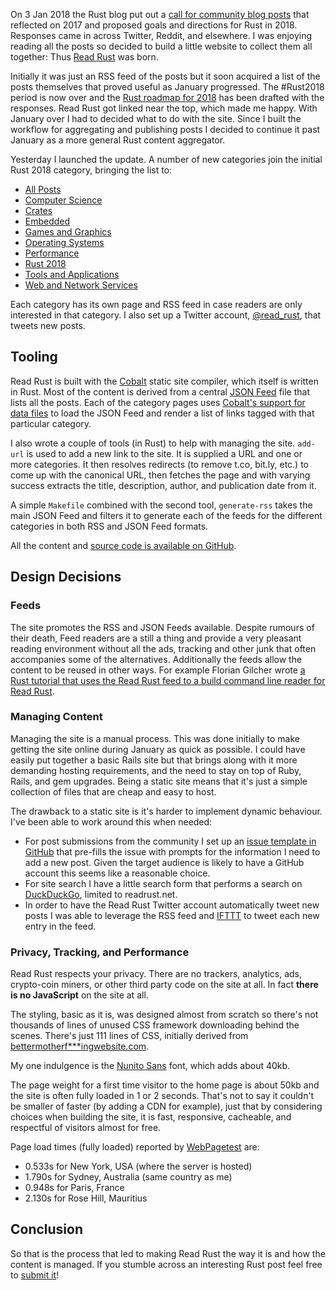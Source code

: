 On 3 Jan 2018 the Rust blog put out a [call for community blog
posts][call-for-posts] that reflected on 2017 and proposed goals and directions
for Rust in 2018. Responses came in across Twitter, Reddit, and elsewhere. I
was enjoying reading all the posts so decided to build a little website to
collect them all together: Thus [Read Rust] was born.

Initially it was just an RSS feed of the posts but it soon acquired a list of
the posts themselves that proved useful as January progressed. The #Rust2018
period is now over and the [Rust roadmap for 2018][roadmap] has been drafted
with the responses. Read Rust got linked near the top, which made me happy.
With January over I had to decided what to do with the site. Since I built the
workflow for aggregating and publishing posts I decided to continue it past
January as a more general Rust content aggregator.

Yesterday I launched the update. A number of new categories join the initial
Rust 2018 category, bringing the list to:

* [All Posts](http://readrust.net/all/)
* [Computer Science](http://readrust.net/computer-science/)
* [Crates](http://readrust.net/crates/)
* [Embedded](http://readrust.net/embedded/)
* [Games and Graphics](http://readrust.net/games-and-graphics/)
* [Operating Systems](http://readrust.net/operating-systems/)
* [Performance](http://readrust.net/performance/)
* [Rust 2018](http://readrust.net/rust-2018/)
* [Tools and Applications](http://readrust.net/tools-and-applications/)
* [Web and Network Services](http://readrust.net/web-and-network-services/)

Each category has its own page and RSS feed in case readers are only interested
in that category. I also set up a Twitter account, [@read_rust], that tweets
new posts.

## Tooling

Read Rust is built with the [Cobalt] static site compiler, which itself is
written in Rust. Most of the content is derived from a central [JSON Feed] file
that lists all the posts. Each of the category pages uses [Cobalt's support for
data files][data-files] to load the JSON Feed and render a list of links tagged
with that particular category.

I also wrote a couple of tools (in Rust) to help with managing the site.
`add-url` is used to add a new link to the site. It is supplied a URL and one
or more categories. It then resolves redirects (to remove t.co, bit.ly, etc.)
to come up with the canonical URL, then fetches the page and with varying
success extracts the title, description, author, and publication date from it.

A simple `Makefile` combined with the second tool, `generate-rss` takes the main
JSON Feed and filters it to generate each of the feeds for the different
categories in both RSS and JSON Feed formats.

All the content and [source code is available on GitHub][readrust-github].

## Design Decisions

### Feeds

The site promotes the RSS and JSON Feeds available. Despite rumours of their
death, Feed readers are a still a thing and provide a very pleasant reading
environment without all the ads, tracking and other junk that often accompanies
some of the alternatives. Additionally the feeds allow the content to be reused
in other ways. For example Florian Gilcher wrote [a Rust tutorial that uses the
Read Rust feed to a build command line reader for Read Rust][florian-tutorial].

### Managing Content

Managing the site is a manual process. This was done initially to make getting
the site online during January as quick as possible. I could have easily put
together a basic Rails site but that brings along with it more demanding
hosting requirements, and the need to stay on top of Ruby, Rails, and gem
upgrades. Being a static site means that it's just a simple collection of files
that are cheap and easy to host.

The drawback to a static site is it's harder to implement dynamic behaviour.
I've been able to work around this when needed:

* For post submissions from the community I set up an [issue template in
  GitHub][issue-template] that pre-fills the issue with prompts for the
  information I need to add a new post. Given the target audience is likely to
  have a GitHub account this seems like a reasonable choice.
* For site search I have a little search form that performs a search on
  [DuckDuckGo], limited to readrust.net.
* In order to have the Read Rust Twitter account automatically tweet new posts
  I was able to leverage the RSS feed and [IFTTT] to tweet each new entry in
  the feed.

### Privacy, Tracking, and Performance

Read Rust respects your privacy. There are no trackers, analytics, ads,
crypto-coin miners, or other third party code on the site at all. In fact
**there is no JavaScript** on the site at all.

The styling, basic as it is, was designed almost from scratch so there's not
thousands of lines of unused CSS framework downloading behind the scenes.
There's just 111 lines of CSS, initially derived from
[bettermotherf\*\*\*ingwebsite.com](http://bettermotherfuckingwebsite.com/).

My one indulgence is the [Nunito Sans] font, which adds about 40kb.

The page weight for a first time visitor to the home page is about 50kb and the
site is often fully loaded in 1 or 2 seconds. That's not to say it couldn't be
smaller of faster (by adding a CDN for example), just that by considering
choices when building the site, it is fast, responsive, cacheable, and
respectful of visitors almost for free.

Page load times (fully loaded) reported by [WebPagetest] are:

* 0.533s for New York, USA (where the server is hosted)
* 1.790s for Sydney, Australia (same country as me)
* 0.948s for Paris, France
* 2.130s for Rose Hill, Mauritius

## Conclusion

So that is the process that led to making Read Rust the way it is and how the
content is managed. If you stumble across an interesting Rust post feel free
to [submit it][submit]!

[@read_rust]: https://twitter.com/read_rust
[call-for-posts]: https://blog.rust-lang.org/2018/01/03/new-years-rust-a-call-for-community-blogposts.html
[Cobalt]: http://cobalt-org.github.io/
[data-files]: http://cobalt-org.github.io/docs/data.html
[DuckDuckGo]: https://duckduckgo.com/
[florian-tutorial]: http://asquera.de/blog/2018-01-20/getting-started-with-rust-on-the-command-line/
[IFTTT]: https://ifttt.com/
[issue-template]: https://github.com/wezm/read-rust/blob/master/.github/ISSUE_TEMPLATE/missing_post.md
[JSON Feed]: https://jsonfeed.org/
[Nunito Sans]: https://www.fontsquirrel.com/fonts/nunito-sans
[Read Rust]: http://readrust.net/
[readrust-github]: https://github.com/wezm/read-rust
[roadmap]: https://github.com/aturon/rfcs/blob/roadmap-2018/text/0000-roadmap-2018.md
[submit]: https://github.com/wezm/read-rust/issues/new?labels=missing-post&title=Add+post&template=missing_post.md
[WebPagetest]: http://www.webpagetest.org/
